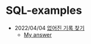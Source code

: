 # SQL-examples
- 2022/04/04 [없어진 기록 찾기](https://programmers.co.kr/learn/courses/30/lessons/59042)
  - [My answer]()
